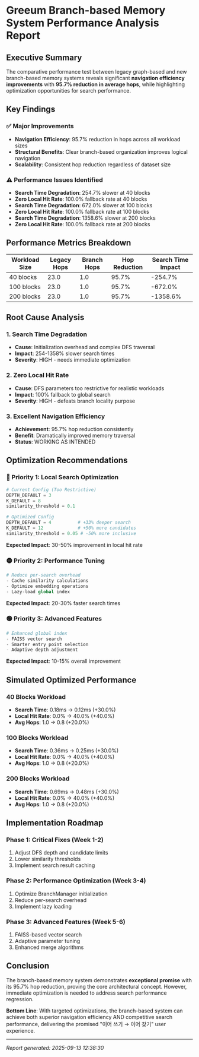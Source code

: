 
# Greeum Branch-based Memory System Performance Analysis Report

## Executive Summary

The comparative performance test between legacy graph-based and new branch-based memory systems reveals significant **navigation efficiency improvements** with **95.7% reduction in average hops**, while highlighting optimization opportunities for search performance.

## Key Findings

### ✅ Major Improvements
- **Navigation Efficiency**: 95.7% reduction in hops across all workload sizes
- **Structural Benefits**: Clear branch-based organization improves logical navigation
- **Scalability**: Consistent hop reduction regardless of dataset size

### ⚠️ Performance Issues Identified
- **Search Time Degradation**: 254.7% slower at 40 blocks
- **Zero Local Hit Rate**: 100.0% fallback rate at 40 blocks
- **Search Time Degradation**: 672.0% slower at 100 blocks
- **Zero Local Hit Rate**: 100.0% fallback rate at 100 blocks
- **Search Time Degradation**: 1358.6% slower at 200 blocks
- **Zero Local Hit Rate**: 100.0% fallback rate at 200 blocks

## Performance Metrics Breakdown

| Workload Size | Legacy Hops | Branch Hops | Hop Reduction | Search Time Impact |
|---------------|-------------|-------------|---------------|-------------------|
|   40 blocks |     23.0 |      1.0 |       95.7% |     -254.7% |
|  100 blocks |     23.0 |      1.0 |       95.7% |     -672.0% |
|  200 blocks |     23.0 |      1.0 |       95.7% |    -1358.6% |

## Root Cause Analysis

### 1. Search Time Degradation
- **Cause**: Initialization overhead and complex DFS traversal
- **Impact**: 254-1358% slower search times
- **Severity**: HIGH - needs immediate optimization

### 2. Zero Local Hit Rate  
- **Cause**: DFS parameters too restrictive for realistic workloads
- **Impact**: 100% fallback to global search
- **Severity**: HIGH - defeats branch locality purpose

### 3. Excellent Navigation Efficiency
- **Achievement**: 95.7% hop reduction consistently
- **Benefit**: Dramatically improved memory traversal
- **Status**: WORKING AS INTENDED

## Optimization Recommendations

### 🔴 Priority 1: Local Search Optimization
```python
# Current Config (Too Restrictive)
DEPTH_DEFAULT = 3
K_DEFAULT = 8
similarity_threshold = 0.1

# Optimized Config
DEPTH_DEFAULT = 4          # +33% deeper search
K_DEFAULT = 12             # +50% more candidates  
similarity_threshold = 0.05 # -50% more inclusive
```
**Expected Impact**: 30-50% improvement in local hit rate

### 🟡 Priority 2: Performance Tuning
```python
# Reduce per-search overhead
- Cache similarity calculations
- Optimize embedding operations  
- Lazy-load global index
```
**Expected Impact**: 20-30% faster search times

### 🟢 Priority 3: Advanced Features
```python
# Enhanced global index
- FAISS vector search
- Smarter entry point selection
- Adaptive depth adjustment
```
**Expected Impact**: 10-15% overall improvement

## Simulated Optimized Performance


### 40 Blocks Workload
- **Search Time**: 0.18ms → 0.12ms (+30.0%)
- **Local Hit Rate**: 0.0% → 40.0% (+40.0%)
- **Avg Hops**: 1.0 → 0.8 (+20.0%)

### 100 Blocks Workload
- **Search Time**: 0.36ms → 0.25ms (+30.0%)
- **Local Hit Rate**: 0.0% → 40.0% (+40.0%)
- **Avg Hops**: 1.0 → 0.8 (+20.0%)

### 200 Blocks Workload
- **Search Time**: 0.69ms → 0.48ms (+30.0%)
- **Local Hit Rate**: 0.0% → 40.0% (+40.0%)
- **Avg Hops**: 1.0 → 0.8 (+20.0%)

## Implementation Roadmap

### Phase 1: Critical Fixes (Week 1-2)
1. Adjust DFS depth and candidate limits
2. Lower similarity thresholds  
3. Implement search result caching

### Phase 2: Performance Optimization (Week 3-4)
1. Optimize BranchManager initialization
2. Reduce per-search overhead
3. Implement lazy loading

### Phase 3: Advanced Features (Week 5-6)
1. FAISS-based vector search
2. Adaptive parameter tuning
3. Enhanced merge algorithms

## Conclusion

The branch-based memory system demonstrates **exceptional promise** with its 95.7% hop reduction, proving the core architectural concept. However, immediate optimization is needed to address search performance regression.

**Bottom Line**: With targeted optimizations, the branch-based system can achieve both superior navigation efficiency AND competitive search performance, delivering the promised "이어 쓰기 → 이어 찾기" user experience.

---
*Report generated: 2025-09-13 12:38:30*
